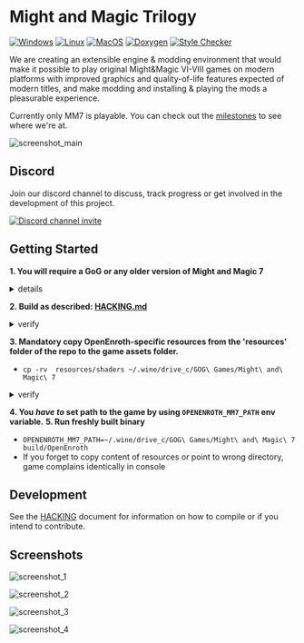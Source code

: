 # Might and Magic Trilogy

[![Windows](https://github.com/OpenEnroth/OpenEnroth/workflows/Windows/badge.svg)](https://github.com/OpenEnroth/OpenEnroth/actions/workflows/windows.yml) [![Linux](https://github.com/OpenEnroth/OpenEnroth/workflows/Linux/badge.svg)](https://github.com/OpenEnroth/OpenEnroth/actions/workflows/linux.yml) [![MacOS](https://github.com/OpenEnroth/OpenEnroth/workflows/MacOS/badge.svg)](https://github.com/OpenEnroth/OpenEnroth/actions/workflows/macos.yml) [![Doxygen](https://github.com/OpenEnroth/OpenEnroth/workflows/Doxygen/badge.svg)](https://github.com/OpenEnroth/OpenEnroth/actions/workflows/doxygen.yml) [![Style Checker](https://github.com/OpenEnroth/OpenEnroth/workflows/Style/badge.svg)](https://github.com/OpenEnroth/OpenEnroth/actions/workflows/style.yml)

We are creating an extensible engine & modding environment that would make it possible to play original Might&Magic VI-VIII games on modern platforms with improved graphics and quality-of-life features expected of modern titles, and make modding and installing & playing the mods a pleasurable experience.

Currently only MM7 is playable. You can check out the [milestones](https://github.com/OpenEnroth/OpenEnroth/milestones) to see where we're at.

![screenshot_main](https://user-images.githubusercontent.com/24377109/79051217-491a7800-7c2f-11ea-85c7-f9120b7d79dd.png)

Discord
---------------
Join our discord channel to discuss, track progress or get involved in the development of this project.

[![Discord channel invite](https://img.shields.io/badge/chat-on%20discord-green.svg)](https://discord.gg/jRCyPtq) 

Getting Started
---------------
**1. You will require a GoG or any older version of Might and Magic 7**
<details><summary>details</summary>

* The game on GOG is provided only for windows. Game itself works fine also with linux and winr, but GOG installer (few Kb) wrapper may not
* To workaround it, you can download the full game offline installer (~600MB)
* `wine  ~/Downloads/setup_might_and_magic_7_1.1_\(hotfix\)_\(10933\).exe ` then works
* default installation points to `~/.wine/drive_c/GOG\ Games/Might\ and\ Magic\ 7`
</details>

**2. Build as described: [HACKING.md](HACKING.md#dependencies)**
<details><summary>verify</summary>

```
    ...
    [ 99%] Built target OpenEnroth
    [ 99%] Built target lj_gen_vm_s
    [100%] Building C object thirdparty/luajit/luajit/src/CMakeFiles/luajit.dir/luajit.c.o
    [100%] Linking C executable luajit
    [100%] Built target luajit
    # ls -l build/ | grep OpenEnroth -A1 -B1
    -rw-r--r--.  1 you you   41831 Feb 16 10:12 Makefile
    -rwxr-xr-x.  1 you you 5547552 Feb 16 10:18 OpenEnroth
    drwxr-xr-x. 12 you you    4096 Feb 16 10:12 src
```
</details>

**3. Mandatory copy OpenEnroth-specific resources from the 'resources' folder of the repo to the game assets folder.**
  * `cp -rv  resources/shaders ~/.wine/drive_c/GOG\ Games/Might\ and\ Magic\ 7`
<details><summary>verify</summary>

```
     # ls -l ~/.wine/drive_c/GOG\ Games/Might\ and\ Magic\ 7 | grep shaders -A1 -B1
     drwxr-xr-x. 2 you you     4096 Feb 16 09:52 Saves
     drwxr-xr-x. 2 you you     4096 Feb 16 10:03 shaders
     -rw-r--r--. 1 you you   138752 Jul  5  2017 Smackw32.dll
```
</details>

**4. You *have to* set path to the game by using `OPENENROTH_MM7_PATH` env variable.**
**5. Run freshly built binary**
  * `OPENENROTH_MM7_PATH=~/.wine/drive_c/GOG\ Games/Might\ and\ Magic\ 7 build/OpenEnroth `
  * If you forget to copy content of resources or point to wrong directory, game complains identically in console



Development
---------------
See the [HACKING](HACKING.md) document for information on how to compile or if you intend to contribute.

Screenshots
---------------
![screenshot_1](https://user-images.githubusercontent.com/24377109/79051879-f04cde80-7c32-11ea-939d-1dcc97b46f5d.png)

![screenshot_2](https://user-images.githubusercontent.com/24377109/79051881-f17e0b80-7c32-11ea-82cd-5e4993a1c071.png)

![screenshot_3](https://user-images.githubusercontent.com/24377109/79051882-f3e06580-7c32-11ea-974f-414f68394190.png)

![screenshot_4](https://user-images.githubusercontent.com/24377109/79051883-f5119280-7c32-11ea-801c-1595709d8060.png)
